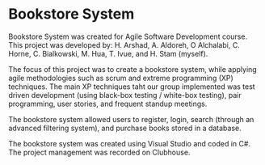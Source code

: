 # Bookstore System

Bookstore System was created for Agile Software Development course.
This project was developed by: H. Arshad, A. Aldoreh, O Alchalabi, C. Horne, C. Bialkowski, M. Hua, T. Ivue, and H. Stam (myself).

The focus of this project was to create a bookstore system, while applying agile methodologies such as scrum and extreme programming (XP) techniques.  The main XP techniques taht our group implemented was test driven development (using black-box testing / white-box testing), pair programming, user stories, and frequent standup meetings.

The bookstore system allowed users to register, login, search (through an advanced filtering system), and purchase books stored in a database.

The bookstore system was created using Visual Studio and coded in C#.  The project management was recorded on Clubhouse.
